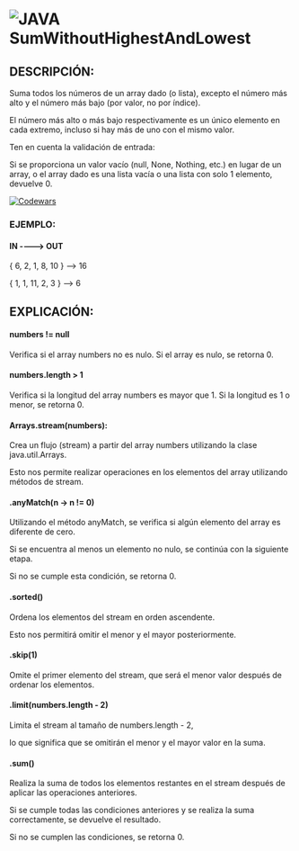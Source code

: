 # ![JAVA](https://img.shields.io/badge/Java-ED8B00?style=for-the-badge&logo=openjdk&logoColor=white) SumWithoutHighestAndLowest

## DESCRIPCIÓN:

Suma todos los números de un array dado (o lista), excepto el número más alto y el número más bajo (por valor, no por índice).

El número más alto o más bajo respectivamente es un único elemento en cada extremo, incluso si hay más de uno con el mismo valor.

Ten en cuenta la validación de entrada:

Si se proporciona un valor vacío (null, None, Nothing, etc.) en lugar de un array, o el array dado es una lista vacía o una lista con solo 1 elemento, devuelve 0.

[![Codewars](https://img.shields.io/badge/Codewars-B1361E?style=for-the-badge&logo=codewars&logoColor=grey)](https://www.codewars.com/kata/576b93db1129fcf2200001e6)

### EJEMPLO:

#### IN ----> OUT

{ 6, 2, 1, 8, 10 } --> 16

{ 1, 1, 11, 2, 3 } --> 6

## EXPLICACIÓN:

#### numbers != null

Verifica si el array numbers no es nulo. Si el array es nulo, se retorna 0.

#### numbers.length > 1 

Verifica si la longitud del array numbers es mayor que 1. Si la longitud es 1 o menor, se retorna 0.

#### Arrays.stream(numbers): 

Crea un flujo (stream) a partir del array numbers utilizando la clase java.util.Arrays.

Esto nos permite realizar operaciones en los elementos del array utilizando métodos de stream.

#### .anyMatch(n -> n != 0) 

Utilizando el método anyMatch, se verifica si algún elemento del array es diferente de cero.

Si se encuentra al menos un elemento no nulo, se continúa con la siguiente etapa.

Si no se cumple esta condición, se retorna 0.

#### .sorted() 

Ordena los elementos del stream en orden ascendente.

Esto nos permitirá omitir el menor y el mayor posteriormente.

#### .skip(1) 

Omite el primer elemento del stream, que será el menor valor después de ordenar los elementos.

#### .limit(numbers.length - 2) 

Limita el stream al tamaño de numbers.length - 2,

lo que significa que se omitirán el menor y el mayor valor en la suma.

#### .sum() 

Realiza la suma de todos los elementos restantes en el stream después de aplicar las operaciones anteriores.

Si se cumple todas las condiciones anteriores y se realiza la suma correctamente, se devuelve el resultado.

Si no se cumplen las condiciones, se retorna 0.
